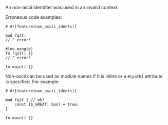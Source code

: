 An non-ascii identifier was used in an invalid context.

Erroneous code examples:

```compile_fail,E0754
# #![feature(non_ascii_idents)]

mod řųśť;
// ^ error!

#[no_mangle]
fn řųśť() {}
// ^ error!

fn main() {}
```

Non-ascii can be used as module names if it is inline or a `#[path]` attribute
is specified. For example:

```
# #![feature(non_ascii_idents)]

mod řųśť { // ok!
    const IS_GREAT: bool = true;
}

fn main() {}
```
